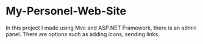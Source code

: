 # My-Personel-Web-Site
In this project I made using Mvc and ASP.NET Framework, there is an admin panel. There are options such as adding icons, sending links.
